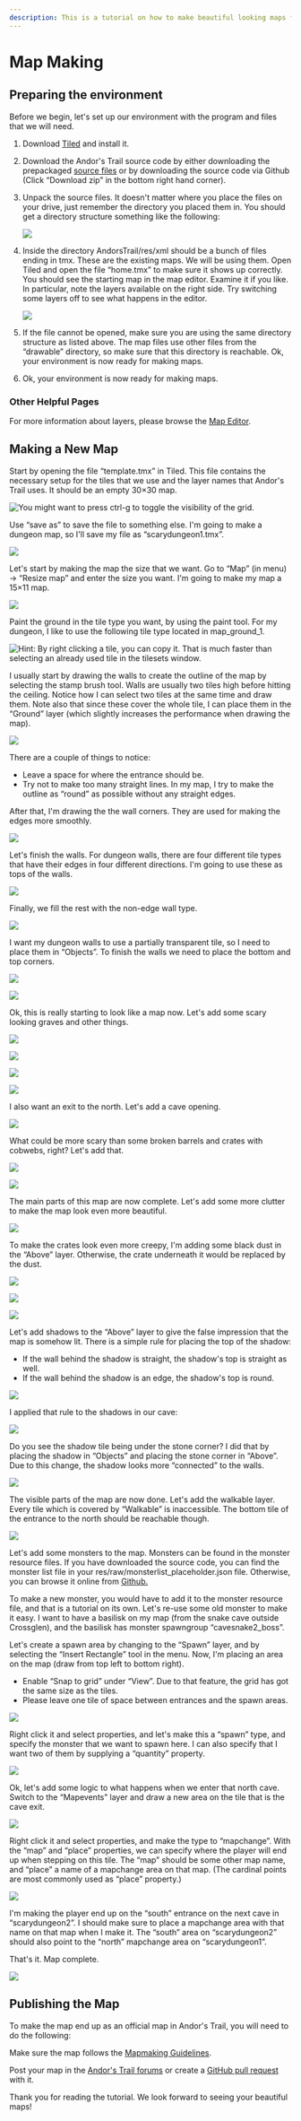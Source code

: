 ```yaml
---
description: This is a tutorial on how to make beautiful looking maps for Andor's Trail.
---
```


# Map Making

## Preparing the environment

Before we begin, let's set up our environment with the program and files that we will need.

1. Download [Tiled](https://mapeditor.org) and install it.
2. Download the Andor's Trail source code by either downloading the prepackaged [source files](https://github.com/Zukero/andors-trail/) or by downloading the source code via Github \(Click “Download zip” in the bottom right hand corner\).
3. Unpack the source files. It doesn't matter where you place the files on your drive, just remember the directory you placed them in. You should get a directory structure something like the following:  

   ![](../../../.gitbook/assets/directory-structure.png)

4. Inside the directory AndorsTrail/res/xml should be a bunch of files ending in tmx. These are the existing maps. We will be using them. Open Tiled and open the file “home.tmx” to make sure it shows up correctly. You should see the starting map in the map editor. Examine it if you like. In particular, note the layers available on the right side. Try switching some layers off to see what happens in the editor.  

   ![](../../../.gitbook/assets/home3.png)

5. If the file cannot be opened, make sure you are using the same directory structure as listed above. The map files use other files from the “drawable” directory, so make sure that this directory is reachable. Ok, your environment is now ready for making maps.
6. Ok, your environment is now ready for making maps.

### Other Helpful Pages

 For more information about layers, please browse the [Map Editor](../map-editor.md).

## Making a New Map

 Start by opening the file “template.tmx” in Tiled. This file contains the necessary setup for the tiles that we use and the layer names that Andor's Trail uses. It should be an empty 30×30 map. 

![You might want to press ctrl-g to toggle the visibility of the grid.](../../../.gitbook/assets/template3.png)

Use “save as” to save the file to something else. I'm going to make a dungeon map, so I'll save my file as “scarydungeon1.tmx”.

![](../../../.gitbook/assets/mapmaking3.jpeg)

Let's start by making the map the size that we want. Go to “Map” \(in menu\) → “Resize map” and enter the size you want. I'm going to make my map a 15×11 map.

![](../../../.gitbook/assets/scarydungeon1.png)

Paint the ground in the tile type you want, by using the paint tool. For my dungeon, I like to use the following tile type located in map\_ground\_1.

![Hint: By right clicking a tile, you can copy it. That is much faster than selecting an already used tile in the tilesets window.](../../../.gitbook/assets/scarydungeon6.png)

I usually start by drawing the walls to create the outline of the map by selecting the stamp brush tool. Walls are usually two tiles high before hitting the ceiling. Notice how I can select two tiles at the same time and draw them. Note also that since these cover the whole tile, I can place them in the “Ground” layer \(which slightly increases the performance when drawing the map\).

![](../../../.gitbook/assets/scarydungeon7.png)

There are a couple of things to notice:

* Leave a space for where the entrance should be.
* Try not to make too many straight lines. In my map, I try to make the outline as “round” as possible without any straight edges.

After that, I'm drawing the the wall corners. They are used for making the edges more smoothly.

![](../../../.gitbook/assets/scarydungeon8.png)

Let's finish the walls. For dungeon walls, there are four different tile types that have their edges in four different directions. I'm going to use these as tops of the walls.

![](../../../.gitbook/assets/scarydungeon9.png)

Finally, we fill the rest with the non-edge wall type.

![](../../../.gitbook/assets/scarydungeon10.png)

I want my dungeon walls to use a partially transparent tile, so I need to place them in “Objects”. To finish the walls we need to place the bottom and top corners.

![](../../../.gitbook/assets/scarydungeon11.png)

![](../../../.gitbook/assets/scarydungeon12.png)

Ok, this is really starting to look like a map now. Let's add some scary looking graves and other things.

![](../../../.gitbook/assets/scarydungeon13.png)

![](../../../.gitbook/assets/scarydungeon14.png)

![](../../../.gitbook/assets/scarydungeon15.png)

![](../../../.gitbook/assets/scarydungeon16.png)

I also want an exit to the north. Let's add a cave opening.

![](../../../.gitbook/assets/scarydungeon17.png)

What could be more scary than some broken barrels and crates with cobwebs, right? Let's add that.

![](../../../.gitbook/assets/scarydungeon18.png)

![](../../../.gitbook/assets/scarydungeon19.png)

The main parts of this map are now complete. Let's add some more clutter to make the map look even more beautiful.

![](../../../.gitbook/assets/scarydungeon20.png)

To make the crates look even more creepy, I'm adding some black dust in the “Above” layer. Otherwise, the crate underneath it would be replaced by the dust.

![](../../../.gitbook/assets/scarydungeon21.png)

![](../../../.gitbook/assets/scarydungeon22.png)

![](../../../.gitbook/assets/scarydungeon23.png)

Let's add shadows to the “Above” layer to give the false impression that the map is somehow lit. There is a simple rule for placing the top of the shadow:

* If the wall behind the shadow is straight, the shadow's top is straight as well.
* If the wall behind the shadow is an edge, the shadow's top is round.

![](../../../.gitbook/assets/shadow_tops.png)

I applied that rule to the shadows in our cave:

![](../../../.gitbook/assets/scarydungeon32.png)

Do you see the shadow tile being under the stone corner? I did that by placing the shadow in “Objects” and placing the stone corner in “Above”. Due to this change, the shadow looks more “connected” to the walls.

![](../../../.gitbook/assets/scarydungeon33.png)

The visible parts of the map are now done. Let's add the walkable layer. Every tile which is covered by “Walkable” is inaccessible. The bottom tile of the entrance to the north should be reachable though.

![](../../../.gitbook/assets/scarydungeon34.png)

Let's add some monsters to the map. Monsters can be found in the monster resource files. If you have downloaded the source code, you can find the monster list file in your res/raw/monsterlist\_placeholder.json file. Otherwise, you can browse it online from [Github.](https://github.com/Zukero/andors-trail/)

To make a new monster, you would have to add it to the monster resource file, and that is a tutorial on its own. Let's re-use some old monster to make it easy. I want to have a basilisk on my map \(from the snake cave outside Crossglen\), and the basilisk has monster spawngroup “cavesnake2\_boss”.

Let's create a spawn area by changing to the “Spawn” layer, and by selecting the “Insert Rectangle” tool in the menu. Now, I'm placing an area on the map \(draw from top left to bottom right\).

* Enable “Snap to grid” under “View”. Due to that feature, the grid has got the same size as the tiles.
* Please leave one tile of space between entrances and the spawn areas.

![](../../../.gitbook/assets/scarydungeon35.png)

Right click it and select properties, and let's make this a “spawn” type, and specify the monster that we want to spawn here. I can also specify that I want two of them by supplying a “quantity” property.

![](../../../.gitbook/assets/scarydungeon28.png)

Ok, let's add some logic to what happens when we enter that north cave. Switch to the “Mapevents” layer and draw a new area on the tile that is the cave exit.

![](../../../.gitbook/assets/scarydungeon36.png)

Right click it and select properties, and make the type to “mapchange”. With the “map” and “place” properties, we can specify where the player will end up when stepping on this tile. The “map” should be some other map name, and “place” a name of a mapchange area on that map. \(The cardinal points are most commonly used as “place” property.\)

![](../../../.gitbook/assets/scarydungeon30.png)

I'm making the player end up on the “south” entrance on the next cave in “scarydungeon2”. I should make sure to place a mapchange area with that name on that map when I make it. The “south” area on “scarydungeon2” should also point to the “north” mapchange area on “scarydungeon1”.

That's it. Map complete.

![](../../../.gitbook/assets/scarydungeon37.png)

## Publishing the Map

To make the map end up as an official map in Andor's Trail, you will need to do the following:

Make sure the map follows the [Mapmaking Guidelines](../).

Post your map in the [Andor's Trail forums](https://andorstrail.com) or create a [GitHub pull request ](https://github.com/Zukero/andors-trail)with it.

Thank you for reading the tutorial. We look forward to seeing your beautiful maps!

